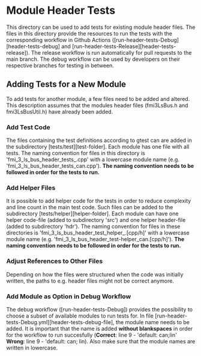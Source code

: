 # Module Header Tests
This directory can be used to add tests for existing module header files. The files in this directory provide the resources to run the tests with the corresponding workflow in Github Actions ([run-header-tests-Debug][header-tests-debug] and [run-header-tests-Release][header-tests-release]). The release workflow is run automatically for pull requests to the main branch. The debug workflow can be used by developers on their respective branches for testing in between.

## Adding Tests for a New Module
To add tests for another module, a few files need to be added and altered. This description assumes that the modules header files (fmi3LsBus<MODULE>.h and fmi3LsBusUtil<MODULE>.h) have already been added.

### Add Test Code
The files containing the test definitions according to gtest can are added in the subdirectory [tests/test][test-folder]. Each module has one file with all tests. The naming convention for files in this directory is 'fmi_3_ls_bus_header_tests_<MODULE>.cpp' with a lowercase module name (e.g. 'fmi_3_ls_bus_header_tests_can.cpp'). **The naming convention needs to be followed in order for the tests to run.**

### Add Helper Files
It is possible to add helper code for the tests in order to reduce complexity and line count in the main test code. Such files can be added to the subdirectory [tests/helper][helper-folder]. Each module can have one helper code-file (added to subdirectory 'src') and one helper header-file (added to subdirectory 'hdr'). The naming convention for files in these directories is 'fmi_3_ls_bus_header_test_helper_<MODULE>.\[cpp/h\]' with a lowercase module name (e.g. 'fmi_3_ls_bus_header_test-helper_can.\[cpp/h\]'). **The naming convention needs to be followed in order for the tests to run.**

### Adjust References to Other Files
Depending on how the files were structured when the code was initially written, the paths to e.g. header files might not be correct anymore. 

### Add Module as Option in Debug Workflow
The debug workflow ([run-header-tests-Debug]) provides the possibility to choose a subset of available modules to run tests for. In file [run-header-tests-Debug.yml][header-tests-debug-file], the module name needs to be added. It is important that the name is added **without blankspaces** in order for the workflow to run succesfully (**Correct**: line 9 - 'default: can;lin' **Wrong**: line 9 - 'default: can; lin). Also make sure that the module names are written in lowercase.
